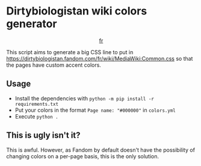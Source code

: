 # Dirtybiologistan wiki colors generator

<p align="center">
<a href=".readme/README.fr.md">fr</a>
</p>

This script aims to generate a big CSS line to put in https://dirtybiologistan.fandom.com/fr/wiki/MediaWiki:Common.css so that the pages have custom accent colors.

## Usage

- Install the dependencies with `python -m pip install -r requirements.txt`
- Put your colors in the format `Page name: "#000000"` in `colors.yml`
- Execute `python .`

## This is ugly isn't it?

This is awful. However, as Fandom by default doesn't have the possibility of changing colors on a per-page basis, this is the only solution.
